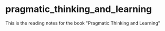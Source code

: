 # pragmatic_thinking_and_learning
This is the reading notes for the book "Pragmatic Thinking and Learning"
